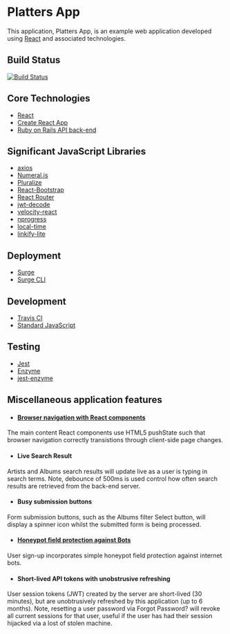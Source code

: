 Platters App
============

This application, Platters App, is an example web application developed using
[React](http://reactjs.org) and associated technologies.

Build Status
------------

[![Build Status](https://travis-ci.org/bluz71/platters_app.svg?branch=master)](https://travis-ci.org/bluz71/platters_app)

Core Technologies
-----------------

* [React](https://reactjs.org)
* [Create React App](https://github.com/facebookincubator/create-react-app)
* [Ruby on Rails API back-end](https://platters.cc/details)

Significant JavaScript Libraries
--------------------------------

* [axios](https://github.com/axios/axios)
* [Numeral.js](https://github.com/blakeembrey/pluralize)
* [Pluralize](https://github.com/blakeembrey/pluralize)
* [React-Bootstrap](https://react-bootstrap.github.io)
* [React Router](https://reacttraining.com/react-router)
* [jwt-decode](https://github.com/auth0/jwt-decode)
* [velocity-react](https://github.com/google-fabric/velocity-react)
* [nprogress](https://github.com/rstacruz/nprogress)
* [local-time](https://www.npmjs.com/package/local-time)
* [linkify-lite](https://github.com/andre487/node-linkify-lite)

Deployment
----------

* [Surge](https://surge.sh)
* [Surge CLI](https://github.com/sintaxi/surge)

Development
-----------

* [Travis CI](https://travis-ci.org/bluz71/platters)
* [Standard JavaScript](https://standardjs.com)

Testing
-------

* [Jest](https://facebook.github.io/jest)
* [Enzyme](http://airbnb.io/enzyme)
* [jest-enzyme](https://github.com/blainekasten/enzyme-matchers)

Miscellaneous application features
----------------------------------

* #### [Browser navigation with React components](https://bluz71.github.io/2017/12/22/browser-navigation-in-react-components.html)
The main content React components use HTML5 pushState such that browser
navigation correctly transistions through client-side page changes.

* #### Live Search Result
Artists and Albums search results will update live as a user is typing in
search terms. Note, debounce of 500ms is used control how often search results
are retrieved from the back-end server.

* #### Busy submission buttons
Form submission buttons, such as the Albums filter Select button, will display
a spinner icon whilst the submitted form is being processed.

* #### [Honeypot field protection against Bots](https://dev.to/felipperegazio/how-to-create-a-simple-honeypot-to-protect-your-web-forms-from-spammers--25n8)
User sign-up incorporates simple honeypot field protection against internet
bots.

* #### Short-lived API tokens with unobstrusive refreshing
User session tokens (JWT) created by the server are short-lived (30 minutes),
but are unobtrusively refreshed by this application (up to 6 months). Note,
resetting a user password via Forgot Password? will revoke all current sessions
for that user, useful if the user has had their session hijacked via a lost of
stolen machine.
